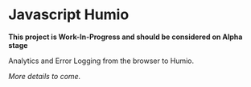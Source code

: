 # Javascript Humio

**This project is Work-In-Progress and should be considered on Alpha stage**

Analytics and Error Logging from the browser to Humio.

_More details to come._
